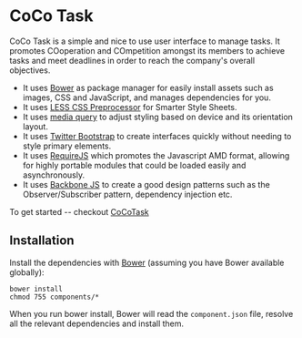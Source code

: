 CoCo Task
=================

CoCo Task is a simple and nice to use user interface to manage tasks.
It promotes COoperation and COmpetition amongst its members to achieve tasks and meet deadlines in order to reach the company's overall objectives.

* It uses [Bower](https://github.com/twitter/bower) as package manager for easily install assets such as images, CSS and JavaScript, and manages dependencies for you.
* It uses [LESS CSS Preprocessor](https://github.com/cloudhead/less.js) for Smarter Style Sheets.
* It uses [media query](http://www.w3.org/TR/css3-mediaqueries/) to adjust styling based on device and its orientation layout.
* It uses [Twitter Bootstrap](http://twitter.github.com/bootstrap/)  to create interfaces quickly without needing to style primary elements.
* It uses [RequireJS](http://requirejs.org/) which promotes the Javascript AMD format, allowing for highly portable modules that could be loaded easily and asynchronously.
* It uses [Backbone JS](http://backbonejs.org/) to create a good design patterns such as the Observer/Subscriber pattern, dependency injection etc.

To get started -- checkout [CoCoTask](http://computerone.altervista.org/CoCoTask/index.html)

Installation
-----

Install the dependencies with [Bower](https://github.com/twitter/bower) (assuming
you have Bower available globally):

    bower install
    chmod 755 components/*

When you run bower install, Bower will read the `component.json` file, resolve all the relevant dependencies and install them.

